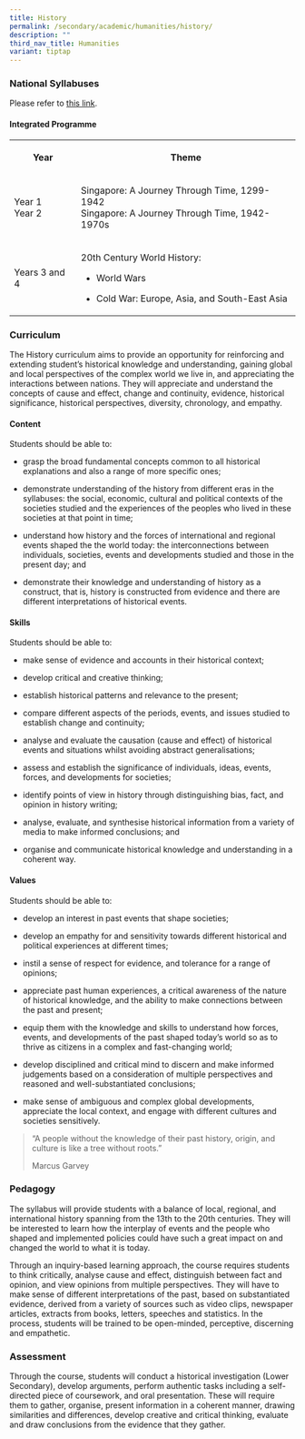 ```yaml
---
title: History
permalink: /secondary/academic/humanities/history/
description: ""
third_nav_title: Humanities
variant: tiptap
---
```

<h3>National Syllabuses</h3><p>Please refer to&nbsp;<a href="https://www.moe.gov.sg/secondary/courses/express/electives#subjects" rel="noopener noreferrer nofollow" target="_blank">this link</a>.</p><h4>Integrated Programme</h4><table><tbody><tr><th rowspan="1" colspan="1"><p>Year</p></th><th rowspan="1" colspan="1"><p>Theme</p></th></tr><tr><td rowspan="1" colspan="1"><p>Year 1 <br>Year 2</p></td><td rowspan="1" colspan="1"><p>Singapore: A Journey Through Time, 1299-1942 <br>Singapore: A Journey Through Time, 1942-1970s</p></td></tr><tr><td rowspan="1" colspan="1"><p>Years 3 and 4</p></td><td rowspan="1" colspan="1"><p>20th Century World History: </p><ul data-tight="true" class="tight"><li><p>World Wars </p></li><li><p>Cold War: Europe, Asia, and South-East Asia</p></li></ul></td></tr></tbody></table><h3>Curriculum</h3><p>The History curriculum aims to provide an opportunity for reinforcing and extending student’s historical knowledge and understanding, gaining global and local perspectives of the complex world we live in, and appreciating the interactions between nations. They will appreciate and understand the concepts of cause and effect, change and continuity, evidence, historical significance, historical perspectives, diversity, chronology, and empathy.</p><h4>Content</h4><p>Students should be able to:</p><ul data-tight="true" class="tight"><li><p>grasp the broad fundamental concepts common to all historical explanations and also a range of more specific ones;</p></li><li><p>demonstrate understanding of the history from different eras in the syllabuses: the social, economic, cultural and political contexts of the societies studied and the experiences of the peoples who lived in these societies at that point in time;</p></li><li><p>understand how history and the forces of international and regional events shaped the the world today: the interconnections between individuals, societies, events and developments studied and those in the present day; and</p></li><li><p>demonstrate their knowledge and understanding of history as a construct, that is, history is constructed from evidence and there are different interpretations of historical events.</p></li></ul><h4>Skills</h4><p>Students should be able to:</p><ul data-tight="true" class="tight"><li><p>make sense of evidence and accounts in their historical context;</p></li><li><p>develop critical and creative thinking;</p></li><li><p>establish historical patterns and relevance to the present;</p></li><li><p>compare different aspects of the periods, events, and issues studied to establish change and continuity;</p></li><li><p>analyse and evaluate the causation (cause and effect) of historical events and situations whilst avoiding abstract generalisations;</p></li><li><p>assess and establish the significance of individuals, ideas, events, forces, and developments for societies;</p></li><li><p>identify points of view in history through distinguishing bias, fact, and opinion in history writing;</p></li><li><p>analyse, evaluate, and synthesise historical information from a variety of media to make informed conclusions; and</p></li><li><p>organise and communicate historical knowledge and understanding in a coherent way.</p></li></ul><h4>Values</h4><p>Students should be able to:</p><ul data-tight="true" class="tight"><li><p>develop an interest in past events that shape societies; &nbsp;</p></li><li><p>develop an empathy for and sensitivity towards different historical and political experiences at different times;</p></li><li><p>instil a sense of respect for evidence, and tolerance for a range of opinions;</p></li><li><p>appreciate past human experiences, a critical awareness of the nature of historical knowledge, and the ability to make connections between the past and present;</p></li><li><p>equip them with the knowledge and skills to understand how forces, events, and developments of the past shaped today’s world so as to thrive as citizens in a complex and fast-changing world;</p></li><li><p>develop disciplined and critical mind to discern and make informed judgements based on a consideration of multiple perspectives and reasoned and well-substantiated conclusions;</p></li><li><p>make sense of ambiguous and complex global developments, appreciate the local context, and engage with different cultures and societies sensitively.</p></li></ul><blockquote><p>“A people without the knowledge of their past history, origin, and culture is like a tree without roots.” </p><p>Marcus Garvey</p></blockquote><h3>Pedagogy</h3><p>The syllabus will provide students with a balance of local, regional, and international history spanning from the 13th to the 20th centuries. They will be interested to learn how the interplay of events and the people who shaped and implemented policies could have such a great impact on and changed the world to what it is today.</p><p>Through an inquiry-based learning approach, the course requires students to think critically, analyse cause and effect, distinguish between fact and opinion, and view opinions from multiple perspectives. They will have to make sense of different interpretations of the past, based on substantiated evidence, derived from a variety of sources such as video clips, newspaper articles, extracts from books, letters, speeches and statistics. In the process, students will be trained to be open-minded, perceptive, discerning and empathetic.</p><h3>Assessment</h3><p>Through the course, students will conduct a historical investigation (Lower Secondary), develop arguments, perform authentic tasks including a self-directed piece of coursework, and oral presentation. These will require them to gather, organise, present information in a coherent manner, drawing similarities and differences, develop creative and critical thinking, evaluate and draw conclusions from the evidence that they gather.</p>